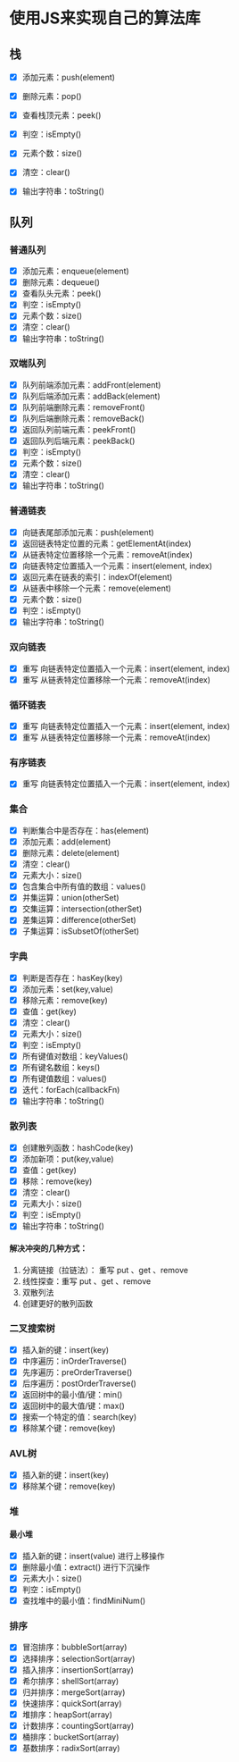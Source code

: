 # 使用JS来实现自己的算法库

## 栈
- [x] 添加元素：push(element)
- [x] 删除元素：pop()
- [x] 查看栈顶元素：peek()
- [x] 判空：isEmpty()
- [x] 元素个数：size()
- [x] 清空：clear()
- [x] 输出字符串：toString()


## 队列

### 普通队列
- [x] 添加元素：enqueue(element)
- [x] 删除元素：dequeue()
- [x] 查看队头元素：peek()
- [x] 判空：isEmpty()
- [x] 元素个数：size()
- [x] 清空：clear()
- [x] 输出字符串：toString()

### 双端队列
- [x] 队列前端添加元素：addFront(element)
- [x] 队列后端添加元素：addBack(element)
- [x] 队列前端删除元素：removeFront()
- [x] 队列后端删除元素：removeBack()
- [x] 返回队列前端元素：peekFront()
- [x] 返回队列后端元素：peekBack()
- [x] 判空：isEmpty()
- [x] 元素个数：size()
- [x] 清空：clear()
- [x] 输出字符串：toString()

### 普通链表
- [x] 向链表尾部添加元素：push(element)
- [x] 返回链表特定位置的元素：getElementAt(index)
- [x] 从链表特定位置移除一个元素：removeAt(index)
- [x] 向链表特定位置插入一个元素：insert(element, index)
- [x] 返回元素在链表的索引：indexOf(element)
- [x] 从链表中移除一个元素：remove(element)
- [x] 元素个数：size()
- [x] 判空：isEmpty()
- [x] 输出字符串：toString()

### 双向链表
- [x] 重写 向链表特定位置插入一个元素：insert(element, index)
- [x] 重写 从链表特定位置移除一个元素：removeAt(index)

### 循环链表
- [x] 重写 向链表特定位置插入一个元素：insert(element, index)
- [x] 重写 从链表特定位置移除一个元素：removeAt(index)

### 有序链表
- [x] 重写 向链表特定位置插入一个元素：insert(element, index)

### 集合
- [x] 判断集合中是否存在：has(element)
- [x] 添加元素：add(element)
- [x] 删除元素：delete(element)
- [x] 清空：clear()
- [x] 元素大小：size()
- [x] 包含集合中所有值的数组：values()
- [x] 并集运算：union(otherSet)
- [x] 交集运算：intersection(otherSet)
- [x] 差集运算：difference(otherSet)
- [x] 子集运算：isSubsetOf(otherSet)

### 字典
- [x] 判断是否存在：hasKey(key)
- [x] 添加元素：set(key,value)
- [x] 移除元素：remove(key)
- [x] 查值：get(key)
- [x] 清空：clear()
- [x] 元素大小：size()
- [x] 判空：isEmpty()
- [x] 所有键值对数组：keyValues()
- [x] 所有键名数组：keys()
- [x] 所有键值数组：values()
- [x] 迭代：forEach(callbackFn)
- [x] 输出字符串：toString()

### 散列表
- [x] 创建散列函数：hashCode(key)
- [x] 添加新项：put(key,value)
- [x] 查值：get(key)
- [x] 移除：remove(key)
- [x] 清空：clear()
- [x] 元素大小：size()
- [x] 判空：isEmpty()
- [x] 输出字符串：toString()

#### 解决冲突的几种方式：
1. 分离链接（拉链法）： 重写 put 、get 、remove
2. 线性探查：重写 put 、get 、remove
3. 双散列法
4. 创建更好的散列函数

### 二叉搜索树
- [x] 插入新的键：insert(key)
- [x] 中序遍历：inOrderTraverse()
- [x] 先序遍历：preOrderTraverse()
- [x] 后序遍历：postOrderTraverse()
- [x] 返回树中的最小值/键：min()
- [x] 返回树中的最大值/键：max()
- [x] 搜索一个特定的值：search(key)
- [x] 移除某个键：remove(key)

### AVL树
- [x] 插入新的键：insert(key)
- [x] 移除某个键：remove(key)

### 堆
#### 最小堆
- [x] 插入新的键：insert(value) 进行上移操作
- [x] 删除最小值：extract() 进行下沉操作
- [x] 元素大小：size()
- [x] 判空：isEmpty()
- [x] 查找堆中的最小值：findMiniNum()

### 排序
- [x] 冒泡排序：bubbleSort(array)
- [x] 选择排序：selectionSort(array)
- [x] 插入排序：insertionSort(array)
- [x] 希尔排序：shellSort(array)
- [x] 归并排序：mergeSort(array)
- [x] 快速排序：quickSort(array)
- [x] 堆排序：heapSort(array)
- [x] 计数排序：countingSort(array)
- [x] 桶排序：bucketSort(array)
- [x] 基数排序：radixSort(array)